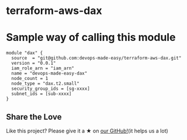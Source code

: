# terraform-aws-dax

# Sample way of calling this module

```
module "dax" {
  source  = "git@github.com:devops-made-easy/terraform-aws-dax.git"
  version = "0.0.1"
  iam_role_arn = "iam_arn"
  name = "devops-made-easy-dax"
  node_count = 1
  node_type = "dax.t2.small"
  security_group_ids = [sg-xxxx]
  subnet_ids = [sub-xxxx]
}
```

## Share the Love

Like this project? Please give it a ★ on  [our GitHub!](https://github.com/devops-made-easy/terraform-aws-dax)(it helps us a lot)

